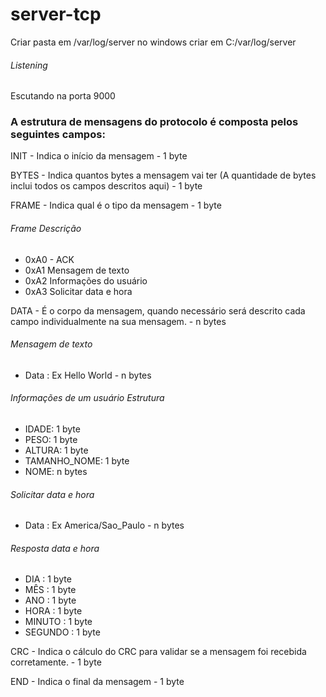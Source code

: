 # server-tcp

Criar pasta em /var/log/server no windows criar em C:/var/log/server 

###### Listening
Escutando na porta 9000

### A estrutura de mensagens do protocolo é composta pelos seguintes campos:

  INIT - Indica o início da mensagem  - 1 byte
  
  BYTES - Indica quantos bytes a mensagem vai ter (A quantidade de bytes inclui todos os campos descritos aqui) - 1 byte	
  
  FRAME - Indica qual é o tipo da mensagem - 1 byte
  ###### Frame	Descrição
  * 0xA0 - ACK
  * 0xA1 Mensagem de texto
  * 0xA2 Informações do usuário
  * 0xA3 Solicitar data e hora

  DATA - É o corpo da mensagem, quando necessário será descrito cada campo individualmente na sua mensagem. -	n bytes
  ###### Mensagem de texto
  * Data : Ex Hello World - n bytes
  ###### Informações de um usuário Estrutura
  *	IDADE: 1 byte
  *	PESO: 1 byte
  *	ALTURA: 1 byte
  *	TAMANHO_NOME: 1 byte
  *	NOME: n bytes
  
  ###### Solicitar data e hora 
  * Data : Ex America/Sao_Paulo - n bytes
  ###### Resposta data e hora
  * DIA : 1 byte	
  * MÊS	: 1 byte
  * ANO	: 1 byte 
  * HORA : 1 byte
  * MINUTO	: 1 byte
  * SEGUNDO : 1 byte
  
  CRC - Indica o cálculo do CRC para validar se a mensagem foi recebida corretamente. - 1 byte
  
  END - Indica o final da mensagem - 1 byte
  
